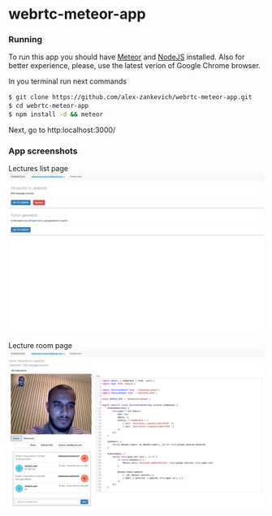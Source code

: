 # webrtc-meteor-app

### Running

To run this app you should have [Meteor](https://www.meteor.com/) and [NodeJS](https://nodejs.org/) installed. Also for better experience, please, use the latest verion of Google Chrome browser.

In you terminal run next commands

```sh
$ git clone https://github.com/alex-zankevich/webrtc-meteor-app.git
$ cd webrtc-meteor-app
$ npm install -d && meteor
```

Next, go to http:localhost:3000/

### App screenshots

Lectures list page
![Alt text](/app_screenshots/Screen%20Shot%202016-12-13%20at%202.01.27%20AM.png?raw=true "Optional Title")

Lecture room page
![Alt text](/app_screenshots/Screen%20Shot%202016-12-13%20at%201.54.44%20AM.png?raw=true "Optional Title")
